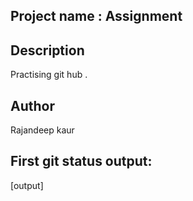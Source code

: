 ## Project name : Assignment
## Description 
Practising git hub .
## Author 
Rajandeep kaur

## First git status output:

[output]

